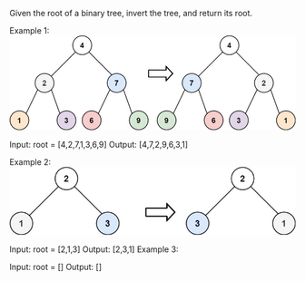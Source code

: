 Given the root of a binary tree, invert the tree, and return its root.


Example 1:
![invert1-tree](./invert1-tree.jpg)

Input: root = [4,2,7,1,3,6,9]
Output: [4,7,2,9,6,3,1]

Example 2:
![invert2-tree](./invert2-tree.jpg)

Input: root = [2,1,3]
Output: [2,3,1]
Example 3:

Input: root = []
Output: []